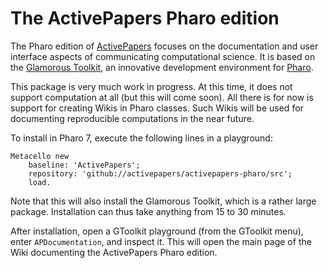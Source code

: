 # The ActivePapers Pharo edition

The Pharo edition of [ActivePapers](https://www.activepapers.org/) focuses on the documentation and user interface aspects of communicating computational science. It is based on the [Glamorous Toolkit](https://gtoolkit.com/), an innovative development environment for [Pharo](http://pharo.org/).

This package is very much work in progress. At this time, it does not support computation at all (but this will come soon). All there is for now is support for creating Wikis in Pharo classes. Such Wikis will be used for documenting reproducible computations in the near future.

To install in Pharo 7, execute the following lines in a playground:
```
Metacello new
    baseline: 'ActivePapers';
    repository: 'github://activepapers/activepapers-pharo/src';
    load.
```
Note that this will also install the Glamorous Toolkit, which is a rather large package. Installation can thus take anything from 15 to 30 minutes.

After installation, open a GToolkit playground (from the GToolkit menu), enter `APDocumentation`, and inspect it. This will open the main page of the Wiki documenting the ActivePapers Pharo edition.
